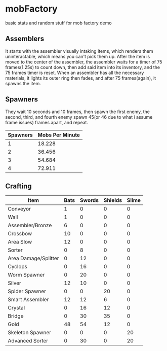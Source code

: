 # mobFactory
basic stats and random stuff for mob factory demo


Assemblers
---
It starts with the assembler visually intaking items, which renders them uninteractable, which means you can't pick them up. After the item is moved to the center of the assembler, the assembler waits for a timer of 75 frames(1.25s) to count down, then add said item into its inventory, and the 75 frames timer is reset. When an assembler has all the necessary materials, it lights its outer ring then fades, and after 75 frames(again), it spawns the item.

 Spawners
 ---
They wait 10 seconds and 10 frames, then spawn the first enemy, the second, third, and fourth enemy spawn 45(or 46 due to what i assume frame issues) frames apart, and repeat.

| Spawners | Mobs Per Minute |
| ----------- | ----------- |
| 1 | 18.228 |
| 2 | 36.456 |
| 3 | 54.684 |
| 4 | 72.911 |

Crafting
---

| Item | Bats | Swords | Shields | Slime |
| ----------- | ----------- | ----------- | ----------- | ----------- |
| Conveyor | 1 | 0 | 0 | 0 |
| Wall | 1 | 0 | 0 | 0 |
| Assembler/Bronze | 6 | 0 | 0 | 0 |
| Crossbow | 10 | 0 | 0 | 0 |
| Area Slow | 12 | 0 | 0 | 0 |
| Sorter | 0 | 8 | 0 | 0 |
| Area Damage/Splitter | 0 | 12 | 0 | 0 |
| Cyclops | 0 | 16 | 0 | 0 |
| Worm Spawner | 0 | 20 | 0 | 0 |
| Silver | 12 | 10 | 0 | 0 |
| Spider Spawner | 0 | 0 | 20 | 0 |
| Smart Assembler | 12 | 12 | 6 | 0 |
| Crystal | 0 | 16 | 12 | 0 |
| Bridge | 0 | 30 | 35 | 0 |
| Gold | 48 | 54 | 12 | 0 |
| Skeleton Spawner | 0 | 0 | 0 | 20 |
| Advanced Sorter | 0 | 30 | 0 | 20 |


